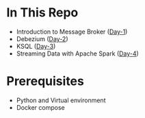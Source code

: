 # In This Repo

- Introduction to Message Broker ([Day-1](streaming-day-1.md))
- Debezium ([Day-2](streaming-day-2.md))
- KSQL ([Day-3](streaming-day-3.md))
- Streaming Data with Apache Spark ([Day-4](streaming-day-4.md))

# Prerequisites

- Python and Virtual environment
- Docker compose
